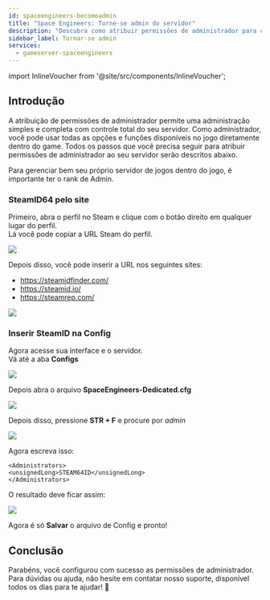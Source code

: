```yaml
---
id: spaceengineers-becomeadmin
title: "Space Engineers: Torne-se admin do servidor"
description: "Descubra como atribuir permissões de administrador para controle total do servidor e gerenciamento fácil dentro do jogo → Saiba mais agora"
sidebar_label: Tornar-se admin
services:
  - gameserver-spaceengineers
---
```


import InlineVoucher from '@site/src/components/InlineVoucher';

## Introdução
A atribuição de permissões de administrador permite uma administração simples e completa com controle total do seu servidor. Como administrador, você pode usar todas as opções e funções disponíveis no jogo diretamente dentro do game. Todos os passos que você precisa seguir para atribuir permissões de administrador ao seu servidor serão descritos abaixo.  
<InlineVoucher />

Para gerenciar bem seu próprio servidor de jogos dentro do jogo, é importante ter o rank de Admin.

### SteamID64 pelo site

Primeiro, abra o perfil no Steam e clique com o botão direito em qualquer lugar do perfil.  
Lá você pode copiar a URL Steam do perfil.

![](https://screensaver01.zap-hosting.com/index.php/s/pNMMAqQDRPSoo38/preview)

Depois disso, você pode inserir a URL nos seguintes sites:

- https://steamidfinder.com/
- https://steamid.io/
- https://steamrep.com/

![](https://screensaver01.zap-hosting.com/index.php/s/dBezeZQEoP3KYq5/preview)

### Inserir SteamID na Config

Agora acesse sua interface e o servidor.  
Vá até a aba **Configs**

![](https://screensaver01.zap-hosting.com/index.php/s/NQffqKfjszY23HK/preview)

Depois abra o arquivo **SpaceEngineers-Dedicated.cfg**

![](https://screensaver01.zap-hosting.com/index.php/s/yx2efZLYmW32BZH/preview)

Depois disso, pressione **STR + F** e procure por *admin*

![](https://screensaver01.zap-hosting.com/index.php/s/eBgLRwe5Y3itnyt/preview)

Agora escreva isso:
```
<Administrators>
<unsignedLong>STEAM64ID</unsignedLong>
</Administrators>
````
O resultado deve ficar assim:

![](https://screensaver01.zap-hosting.com/index.php/s/r7tj3EF6trSiz5x/preview)

Agora é só **Salvar** o arquivo de Config e pronto!

## Conclusão

Parabéns, você configurou com sucesso as permissões de administrador. Para dúvidas ou ajuda, não hesite em contatar nosso suporte, disponível todos os dias para te ajudar! 🙂

<InlineVoucher />
